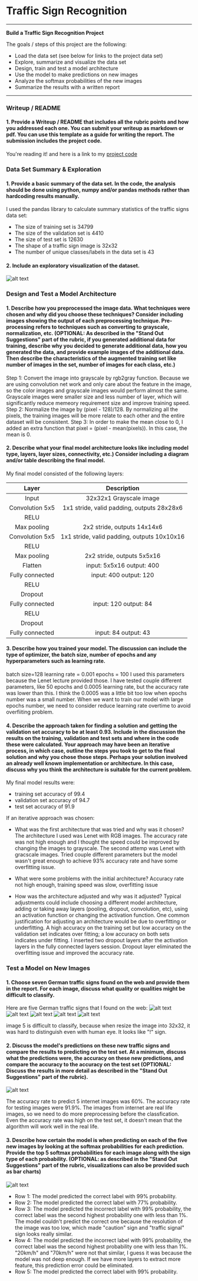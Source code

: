 # **Traffic Sign Recognition** 


---

**Build a Traffic Sign Recognition Project**

The goals / steps of this project are the following:
* Load the data set (see below for links to the project data set)
* Explore, summarize and visualize the data set
* Design, train and test a model architecture
* Use the model to make predictions on new images
* Analyze the softmax probabilities of the new images
* Summarize the results with a written report


[//]: # (Image References)

[image1]: ./internet_images/1.jpg
[image2]: ./internet_images/2.jpg
[image3]: ./internet_images/3.jpg
[image4]: ./internet_images/4.jpg
[image5]: ./internet_images/5.png
[image8]: ./internet_images/result_5.png
[image9]: ./internet_images/histogram.png

---
### Writeup / README

#### 1. Provide a Writeup / README that includes all the rubric points and how you addressed each one. You can submit your writeup as markdown or pdf. You can use this template as a guide for writing the report. The submission includes the project code.

You're reading it! and here is a link to my [project code](https://github.com/lyj19940105/Udacity-CarND-Traffic-Sign-Classifier/blob/master/Traffic_Sign_Classifier.ipynb)

### Data Set Summary & Exploration

#### 1. Provide a basic summary of the data set. In the code, the analysis should be done using python, numpy and/or pandas methods rather than hardcoding results manually.

I used the pandas library to calculate summary statistics of the traffic
signs data set:

* The size of training set is 34799
* The size of the validation set is 4410
* The size of test set is 12630
* The shape of a traffic sign image is 32x32
* The number of unique classes/labels in the data set is 43

#### 2. Include an exploratory visualization of the dataset.
![alt text][image9]

### Design and Test a Model Architecture

#### 1. Describe how you preprocessed the image data. What techniques were chosen and why did you choose these techniques? Consider including images showing the output of each preprocessing technique. Pre-processing refers to techniques such as converting to grayscale, normalization, etc. (OPTIONAL: As described in the "Stand Out Suggestions" part of the rubric, if you generated additional data for training, describe why you decided to generate additional data, how you generated the data, and provide example images of the additional data. Then describe the characteristics of the augmented training set like number of images in the set, number of images for each class, etc.)

Step 1: Convert the image into grayscale by rgb2gray function. Because we are using convolution net work and only care about the feature in the image, so the color images and grayscale images would perform almost the same. Grayscale images were smaller size and less number of layer, which will significantly reduce memeory requirement size and improve training speed.
Step 2: Normalize the image by (pixel - 128)/128. By normalizing all the pixels, the training images will be more relate to each other and the entire dataset will be consistent.
Step 3: In order to make the mean close to 0, I added an extra function that pixel = (pixel - mean(pixels)). In this case, the mean is 0.

#### 2. Describe what your final model architecture looks like including model type, layers, layer sizes, connectivity, etc.) Consider including a diagram and/or table describing the final model.

My final model consisted of the following layers:

| Layer         		|     Description	        					| 
|:---------------------:|:---------------------------------------------:| 
| Input         		| 32x32x1 Grayscale image   							| 
| Convolution 5x5     	| 1x1 stride, valid padding, outputs 28x28x6 	|
| RELU					|												|
| Max pooling	      	| 2x2 stride,  outputs 14x14x6 				|
| Convolution 5x5	    |  1x1 stride, valid padding, outputs 10x10x16     									|
| RELU					|												|
| Max pooling	      	| 2x2 stride,  outputs 5x5x16 				|
| Flatten	      	| input: 5x5x16 		output: 400		|
| Fully connected		| input: 400   output: 120        									|
| RELU					|												|
| Dropout					|												|
| Fully connected		| input: 120   output: 84        									|
| RELU					|												|
| Dropout					|												|
| Fully connected		| input: 84   output: 43        									|
 


#### 3. Describe how you trained your model. The discussion can include the type of optimizer, the batch size, number of epochs and any hyperparameters such as learning rate.

batch size=128
learning rate = 0.001
epochs = 100
I used this parameters because the Lenet lecture provided those. I have tested couple different parameters, like 50 epochs and 0.0005 learning rate, but the accuracy rate was lower than this. I think the 0.0005 was a little bit too low when epochs number was a small number. When we want to train our model with large epochs number, we need to consider reduce learning rate overtime to avoid overfiiting problem.
#### 4. Describe the approach taken for finding a solution and getting the validation set accuracy to be at least 0.93. Include in the discussion the results on the training, validation and test sets and where in the code these were calculated. Your approach may have been an iterative process, in which case, outline the steps you took to get to the final solution and why you chose those steps. Perhaps your solution involved an already well known implementation or architecture. In this case, discuss why you think the architecture is suitable for the current problem.

My final model results were:
* training set accuracy of 99.4
* validation set accuracy of 94.7
* test set accuracy of 91.9

If an iterative approach was chosen:
* What was the first architecture that was tried and why was it chosen?
The architecture I used was Lenet with RGB images. The accuracy rate was not high enough and I thought the speed could be improved by changing the images to grayscale.
The second attemp was Lenet with gracscale images. Tried couple different parameters but the model wasn't great enough to achieve 93% accuracy rate and have some overfitting issue.

* What were some problems with the initial architecture?
Accuracy rate not high enough, training speed was slow, overfitting issue

* How was the architecture adjusted and why was it adjusted? Typical adjustments could include choosing a different model architecture, adding or taking away layers (pooling, dropout, convolution, etc), using an activation function or changing the activation function. One common justification for adjusting an architecture would be due to overfitting or underfitting. A high accuracy on the training set but low accuracy on the validation set indicates over fitting; a low accuracy on both sets indicates under fitting.
I inserted two dropout layers after the activation layers in the fully connected layers session. Dropout layer eliminated the overfitting issue and improved the accuracy rate.

 

### Test a Model on New Images

#### 1. Choose seven German traffic signs found on the web and provide them in the report. For each image, discuss what quality or qualities might be difficult to classify.

Here are five German traffic signs that I found on the web:
![alt text][image1]
![alt text][image2]
![alt text][image3]
![alt text][image4]
![alt text][image5]

image 5 is difficult to classify, because when resize the image into 32x32, it was hard to distinguish even with human eye. It looks like "!" sign.


#### 2. Discuss the model's predictions on these new traffic signs and compare the results to predicting on the test set. At a minimum, discuss what the predictions were, the accuracy on these new predictions, and compare the accuracy to the accuracy on the test set (OPTIONAL: Discuss the results in more detail as described in the "Stand Out Suggestions" part of the rubric).

![alt text][image8]

The accuracy rate to predict 5 internet images was 60%. The accuracy rate for testing images were 91.9%.
The images from internet are real life images, so we need to do more preprocessing before the classfication. Even the accuracy rate was high on the test set, it doesn't mean that the algorithm will work well in the real life.

#### 3. Describe how certain the model is when predicting on each of the five new images by looking at the softmax probabilities for each prediction. Provide the top 5 softmax probabilities for each image along with the sign type of each probability. (OPTIONAL: as described in the "Stand Out Suggestions" part of the rubric, visualizations can also be provided such as bar charts)

![alt text][image8]
* Row 1: The model predicted the correct label with 99% probability.
* Row 2: The model predicted the correct label with 77% probability.
* Row 3: The model predicted the incorrect label with 99% probability, the correct label was the second highest probability one with less than 1%. The model couldn't predict the correct one because the resolution of the image was too low, which made "caution" sign and "traffic signal" sign looks really similar.
* Row 4: The model predicted the incorrect label with 99% probability, the correct label was the second highest probability one with less than 1%. "20km/h" and "70km/h" were not that similar, I guess it was because the model was not deep enough. If we have more layers to extract more feature, this prediction error could be eliminated.
* Row 5: The model predicted the correct label with 99% probability.


